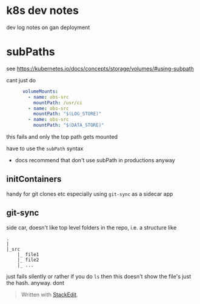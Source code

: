 

# k8s dev notes

dev log notes on gan deployment

##


# subPaths

see https://kubernetes.io/docs/concepts/storage/volumes/#using-subpath

cant just do 

```yaml
      volumeMounts:
        - name: obs-src
          mountPath: /usr/ci
        - name: obs-src
          mountPath: "$(LOG_STORE)"
        - name: obs-src
          mountPath: "$(DATA_STORE)"
```
this fails and only the top path gets mounted

have to use the `subPath` syntax

* docs recommend that don't use subPath in productions anyway
 
## initContainers

handy for git clones etc
especially using `git-sync` as a sidecar app
## git-sync

side car, doesn't like top level folders in the repo, i.e. a structure like
```
.
|
|_src
	|_ file1
	|_ file2
	|_ ...
```
just fails silently or rather if you do `ls` then this doesn't show the file's just the hash. anyway. dont
> Written with [StackEdit](https://stackedit.io/).
<!--stackedit_data:
eyJoaXN0b3J5IjpbMTcxMzUyOTc4OSw5MDA2MDAyNV19
-->